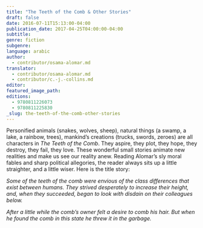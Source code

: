 ```yaml
---
title: "The Teeth of the Comb & Other Stories"
draft: false
date: 2016-07-11T15:13:00-04:00
publication_date: 2017-04-25T04:00:00-04:00
subtitle:
genre: fiction
subgenre:
language: arabic
author:
  - contributor/osama-alomar.md
translator:
  - contributor/osama-alomar.md
  - contributor/c.-j.-collins.md
editor:
featured_image_path:
editions:
  - 9780811226073
  - 9780811225830
_slug: the-teeth-of-the-comb-other-stories
---
```


Personified animals (snakes, wolves, sheep), natural things (a swamp, a lake, a rainbow, trees), mankind’s creations (trucks, swords, zeroes) are all characters in _The Teeth of the Comb_. They aspire, they plot, they hope, they destroy, they fail, they love. These wonderful small stories animate new realities and make us see our reality anew. Reading Alomar’s sly moral fables and sharp political allegories, the reader always sits up a little straighter, and a little wiser. Here is the title story:

_Some of the teeth of the comb were envious of the class differences that exist between humans. They strived desperately to increase their height, and, when they succeeded, began to look with disdain on their colleagues below._

_After a little while the comb’s owner felt a desire to comb his hair. But when he found the comb in this state he threw it in the garbage._


